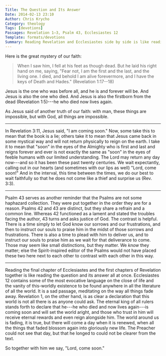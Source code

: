 ```yaml
---
Title: The Question and Its Answer
Date: 2014-02-13 23:10
Author: Chris Krycho
Category: theology
Tags: [devotions]
Passages: Revelation 1–3, Psalm 43, Ecclesiastes 12
Template: formats/devotions
Summary: Reading Revelation and Ecclesiastes side by side is like reading the answer to a question.
---
```


Here is the great mystery of our faith:

> When I saw him, I fell at his feet as though dead. But he laid his right hand
> on me, saying, "Fear not, I am the first and the last, and the living one. I
> died, and behold I am alive forevermore, and I have the keys of Death and
> Hades." (Revelation 1:17--18)

Jesus is the one who was before all, and he is and forever will be. And Jesus is
also the one who died. And Jesus is also the firstborn from the dead (Revelation
1:5)---he who died now lives again.

As Jesus said of another truth of our faith: with man, these things are
impossible, but with God, all things are impossible.

---

In Revelation 3:11, Jesus said, "I am coming soon." Now, some take this to mean
that the book is a lie; others take it to mean that Jesus came back in some
mystical way and will not return physically to reign on the earth. I take it to
mean that "soon" in the eyes of the Almighty who is first and last and reigns
forever and ever is not exactly the same as "soon" in the eyes of feeble humans
with our limited understanding. The Lord may return any day now---and so it has
been these past twenty centuries. We wait expectantly, calling out in our hearts
(and sometimes with our lips as well) "Lord, come soon!" And in the interval,
this time between the times, we do our best to wait faithfully so that he does
not come like a thief and surprise us (Rev. 3:3).

---

Psalm 43 serves as another reminder that the Psalms are not some haphazard
collection. They were put together in the order they are for a reason. Psalms 42
and 43 are distinct, but they share a refrain and a common line. Whereas 42
functioned as a lament and stated the troubles facing the author, 43 turns and
asks justice of God. The contrast is helpful. There is a time simply to let God
know our sorrows and our frustrations, and then to instruct our souls to praise
him in the midst of those sorrows and frustrations. There is also a time to
plead with him to deliver us, and to instruct our souls to praise him as we wait
for that deliverance to come. Those may seem like small distinctions, but they
matter. We *know* they matter; else the Spirit-inspired editor of the Psalms
would not have placed these two here next to each other to contrast with each
other in this way.

---

Reading the final chapter of Ecclesiastes and the first chapters of Revelation
together is like reading the question and its answer all at once. Ecclesiastes
12 contains some of the most evocative language on the close of life and the
vanity of this-worldly existence to be found anywhere in all the literature of
all the world. It is a sad passage, meditating on the way all things fade away.
Revelation 1, on the other hand, is as clear a declaration that this world is
not all there is as anyone could ask. The eternal king of all rulers stands
forth to declare that he---he who died and now lives again---is coming soon and
will set the world aright, and those who trust in him will receive eternal
rewards and even reign alongside him. The world around us is fading, it is true,
but there will come a day when it is renewed, when all the things that faded
blossom again into gloriously new life. The Preacher could not see that day, but
that he longed to could not be clearer from the text.

So together with him we say, "Lord, come soon."
